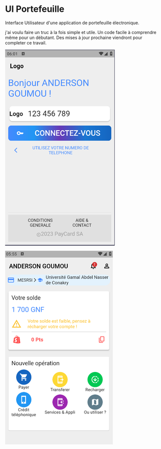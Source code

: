 # UI Portefeuille
 Interface Utilisateur d'une application de portefeuille électronique.

 j'ai voulu faire un truc à la fois simple et utile.
 Un code facile à comprendre même pour un débutant.
 Des mises à jour prochaine viendront pour completer ce travail.
 
 ![Captures D'écran](https://github.com/4n-d3er-git/UI-Portefeuille/blob/main/Capture%20d%E2%80%99%C3%A9cran%202023-10.png "Captures d'écran")
 
 ![Captures D'écran](https://github.com/4n-d3er-git/UI-Portefeuille/blob/main/Capture%20d%E2%80%99%C3%A9cran%202023-10-02%20101205.png "Captures d'écran")

